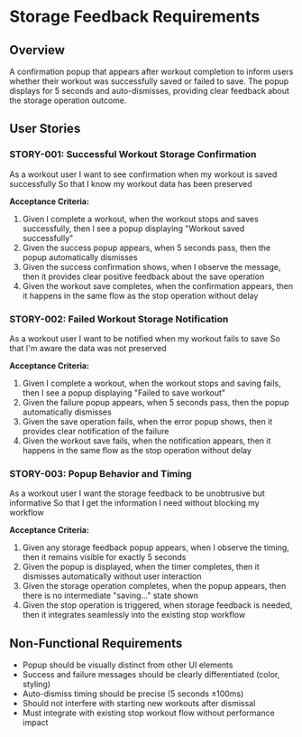 # Storage Feedback Requirements

## Overview
A confirmation popup that appears after workout completion to inform users whether their workout was successfully saved or failed to save. The popup displays for 5 seconds and auto-dismisses, providing clear feedback about the storage operation outcome.

## User Stories

### STORY-001: Successful Workout Storage Confirmation
As a workout user
I want to see confirmation when my workout is saved successfully
So that I know my workout data has been preserved

**Acceptance Criteria:**
1. Given I complete a workout, when the workout stops and saves successfully, then I see a popup displaying "Workout saved successfully"
2. Given the success popup appears, when 5 seconds pass, then the popup automatically dismisses
3. Given the success confirmation shows, when I observe the message, then it provides clear positive feedback about the save operation
4. Given the workout save completes, when the confirmation appears, then it happens in the same flow as the stop operation without delay

### STORY-002: Failed Workout Storage Notification
As a workout user
I want to be notified when my workout fails to save
So that I'm aware the data was not preserved

**Acceptance Criteria:**
1. Given I complete a workout, when the workout stops and saving fails, then I see a popup displaying "Failed to save workout"
2. Given the failure popup appears, when 5 seconds pass, then the popup automatically dismisses
3. Given the save operation fails, when the error popup shows, then it provides clear notification of the failure
4. Given the workout save fails, when the notification appears, then it happens in the same flow as the stop operation without delay

### STORY-003: Popup Behavior and Timing
As a workout user
I want the storage feedback to be unobtrusive but informative
So that I get the information I need without blocking my workflow

**Acceptance Criteria:**
1. Given any storage feedback popup appears, when I observe the timing, then it remains visible for exactly 5 seconds
2. Given the popup is displayed, when the timer completes, then it dismisses automatically without user interaction
3. Given the storage operation completes, when the popup appears, then there is no intermediate "saving..." state shown
4. Given the stop operation is triggered, when storage feedback is needed, then it integrates seamlessly into the existing stop workflow

## Non-Functional Requirements
- Popup should be visually distinct from other UI elements
- Success and failure messages should be clearly differentiated (color, styling)
- Auto-dismiss timing should be precise (5 seconds ±100ms)
- Should not interfere with starting new workouts after dismissal
- Must integrate with existing stop workout flow without performance impact